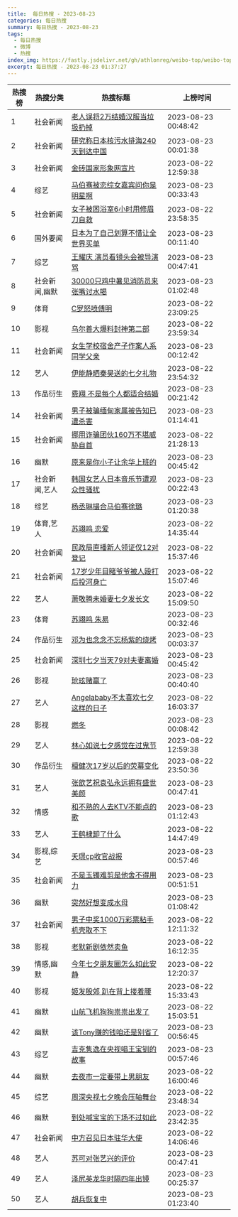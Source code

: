```yaml
---
title:  每日热搜 - 2023-08-23
categories: 每日热搜
summary: 每日热搜 - 2023-08-23
tags:
  - 每日热搜
  - 微博
  - 热搜
index_img: https://fastly.jsdelivr.net/gh/athlonreg/weibo-top/weibo-top.jpeg
excerpt: 每日热搜 - 2023-08-23 01:37:27
---
```


| 热搜榜 | 热搜分类 | 热搜标题 | 上榜时间 |
| --- | --- | --- | --- |
| 1 | 社会新闻 | [老人误将2万结婚汉服当垃圾扔掉](https://s.weibo.com/weibo%3Fq%3D%2523%E8%80%81%E4%BA%BA%E8%AF%AF%E5%B0%862%E4%B8%87%E7%BB%93%E5%A9%9A%E6%B1%89%E6%9C%8D%E5%BD%93%E5%9E%83%E5%9C%BE%E6%89%94%E6%8E%89%2523) | 2023-08-23 00:48:42 | 
| 2 | 社会新闻 | [研究称日本核污水排海240天到达中国](https://s.weibo.com/weibo%3Fq%3D%2523%E7%A0%94%E7%A9%B6%E7%A7%B0%E6%97%A5%E6%9C%AC%E6%A0%B8%E6%B1%A1%E6%B0%B4%E6%8E%92%E6%B5%B7240%E5%A4%A9%E5%88%B0%E8%BE%BE%E4%B8%AD%E5%9B%BD%2523) | 2023-08-23 00:01:38 | 
| 3 | 社会新闻 | [金砖国家形象网宣片](https://s.weibo.com/weibo%3Fq%3D%2523%E9%87%91%E7%A0%96%E5%9B%BD%E5%AE%B6%E5%BD%A2%E8%B1%A1%E7%BD%91%E5%AE%A3%E7%89%87%2523) | 2023-08-22 12:59:38 | 
| 4 | 综艺 | [马伯骞被恋综女嘉宾问你是明星啊](https://s.weibo.com/weibo%3Fq%3D%2523%E9%A9%AC%E4%BC%AF%E9%AA%9E%E8%A2%AB%E6%81%8B%E7%BB%BC%E5%A5%B3%E5%98%89%E5%AE%BE%E9%97%AE%E4%BD%A0%E6%98%AF%E6%98%8E%E6%98%9F%E5%95%8A%2523) | 2023-08-23 00:33:43 | 
| 5 | 社会新闻 | [女子被困浴室6小时用修眉刀自救](https://s.weibo.com/weibo%3Fq%3D%2523%E5%A5%B3%E5%AD%90%E8%A2%AB%E5%9B%B0%E6%B5%B4%E5%AE%A46%E5%B0%8F%E6%97%B6%E7%94%A8%E4%BF%AE%E7%9C%89%E5%88%80%E8%87%AA%E6%95%91%2523) | 2023-08-22 23:58:35 | 
| 6 | 国外要闻 | [日本为了自己划算不惜让全世界买单](https://s.weibo.com/weibo%3Fq%3D%2523%E6%97%A5%E6%9C%AC%E4%B8%BA%E4%BA%86%E8%87%AA%E5%B7%B1%E5%88%92%E7%AE%97%E4%B8%8D%E6%83%9C%E8%AE%A9%E5%85%A8%E4%B8%96%E7%95%8C%E4%B9%B0%E5%8D%95%2523) | 2023-08-23 00:11:40 | 
| 7 | 综艺 | [王耀庆 演员看镜头会被导演骂](https://s.weibo.com/weibo%3Fq%3D%2523%E7%8E%8B%E8%80%80%E5%BA%86%20%E6%BC%94%E5%91%98%E7%9C%8B%E9%95%9C%E5%A4%B4%E4%BC%9A%E8%A2%AB%E5%AF%BC%E6%BC%94%E9%AA%82%2523) | 2023-08-23 00:47:41 | 
| 8 | 社会新闻,幽默 | [30000只鸡中暑见消防员来张嘴讨水喝](https://s.weibo.com/weibo%3Fq%3D%252330000%E5%8F%AA%E9%B8%A1%E4%B8%AD%E6%9A%91%E8%A7%81%E6%B6%88%E9%98%B2%E5%91%98%E6%9D%A5%E5%BC%A0%E5%98%B4%E8%AE%A8%E6%B0%B4%E5%96%9D%2523) | 2023-08-23 01:02:48 | 
| 9 | 体育 | [C罗怒喷傅明](https://s.weibo.com/weibo%3Fq%3D%2523C%E7%BD%97%E6%80%92%E5%96%B7%E5%82%85%E6%98%8E%2523) | 2023-08-22 23:09:25 | 
| 10 | 影视 | [乌尔善大爆料封神第二部](https://s.weibo.com/weibo%3Fq%3D%2523%E4%B9%8C%E5%B0%94%E5%96%84%E5%A4%A7%E7%88%86%E6%96%99%E5%B0%81%E7%A5%9E%E7%AC%AC%E4%BA%8C%E9%83%A8%2523) | 2023-08-22 23:59:34 | 
| 11 | 社会新闻 | [女生学校宿舍产子作案人系同学父亲](https://s.weibo.com/weibo%3Fq%3D%2523%E5%A5%B3%E7%94%9F%E5%AD%A6%E6%A0%A1%E5%AE%BF%E8%88%8D%E4%BA%A7%E5%AD%90%E4%BD%9C%E6%A1%88%E4%BA%BA%E7%B3%BB%E5%90%8C%E5%AD%A6%E7%88%B6%E4%BA%B2%2523) | 2023-08-23 00:12:42 | 
| 12 | 艺人 | [伊能静晒秦昊送的七夕礼物](https://s.weibo.com/weibo%3Fq%3D%2523%E4%BC%8A%E8%83%BD%E9%9D%99%E6%99%92%E7%A7%A6%E6%98%8A%E9%80%81%E7%9A%84%E4%B8%83%E5%A4%95%E7%A4%BC%E7%89%A9%2523) | 2023-08-22 23:54:32 | 
| 13 | 作品衍生 | [费翔 不是每个人都适合结婚](https://s.weibo.com/weibo%3Fq%3D%2523%E8%B4%B9%E7%BF%94%20%E4%B8%8D%E6%98%AF%E6%AF%8F%E4%B8%AA%E4%BA%BA%E9%83%BD%E9%80%82%E5%90%88%E7%BB%93%E5%A9%9A%2523) | 2023-08-23 00:21:42 | 
| 14 | 社会新闻 | [男子被骗缅甸家属被告知已遭杀害](https://s.weibo.com/weibo%3Fq%3D%2523%E7%94%B7%E5%AD%90%E8%A2%AB%E9%AA%97%E7%BC%85%E7%94%B8%E5%AE%B6%E5%B1%9E%E8%A2%AB%E5%91%8A%E7%9F%A5%E5%B7%B2%E9%81%AD%E6%9D%80%E5%AE%B3%2523) | 2023-08-23 01:14:41 | 
| 15 | 社会新闻 | [挪用诈骗团伙160万不堪威胁自首](https://s.weibo.com/weibo%3Fq%3D%2523%E6%8C%AA%E7%94%A8%E8%AF%88%E9%AA%97%E5%9B%A2%E4%BC%99160%E4%B8%87%E4%B8%8D%E5%A0%AA%E5%A8%81%E8%83%81%E8%87%AA%E9%A6%96%2523) | 2023-08-22 21:28:13 | 
| 16 | 幽默 | [原来是你小子让余华上班的](https://s.weibo.com/weibo%3Fq%3D%2523%E5%8E%9F%E6%9D%A5%E6%98%AF%E4%BD%A0%E5%B0%8F%E5%AD%90%E8%AE%A9%E4%BD%99%E5%8D%8E%E4%B8%8A%E7%8F%AD%E7%9A%84%2523) | 2023-08-23 00:45:42 | 
| 17 | 社会新闻,艺人 | [韩国女艺人日本音乐节遭观众性骚扰](https://s.weibo.com/weibo%3Fq%3D%2523%E9%9F%A9%E5%9B%BD%E5%A5%B3%E8%89%BA%E4%BA%BA%E6%97%A5%E6%9C%AC%E9%9F%B3%E4%B9%90%E8%8A%82%E9%81%AD%E8%A7%82%E4%BC%97%E6%80%A7%E9%AA%9A%E6%89%B0%2523) | 2023-08-23 00:22:43 | 
| 18 | 综艺 | [杨丞琳撮合马伯骞徐璐](https://s.weibo.com/weibo%3Fq%3D%2523%E6%9D%A8%E4%B8%9E%E7%90%B3%E6%92%AE%E5%90%88%E9%A9%AC%E4%BC%AF%E9%AA%9E%E5%BE%90%E7%92%90%2523) | 2023-08-23 01:20:38 | 
| 19 | 体育,艺人 | [苏翊鸣 恋爱](https://s.weibo.com/weibo%3Fq%3D%2523%E8%8B%8F%E7%BF%8A%E9%B8%A3%20%E6%81%8B%E7%88%B1%2523) | 2023-08-22 14:35:44 | 
| 20 | 社会新闻 | [民政局直播新人领证仅12对登记](https://s.weibo.com/weibo%3Fq%3D%2523%E6%B0%91%E6%94%BF%E5%B1%80%E7%9B%B4%E6%92%AD%E6%96%B0%E4%BA%BA%E9%A2%86%E8%AF%81%E4%BB%8512%E5%AF%B9%E7%99%BB%E8%AE%B0%2523) | 2023-08-22 15:37:46 | 
| 21 | 社会新闻 | [17岁少年目睹爷爷被人殴打后投河身亡](https://s.weibo.com/weibo%3Fq%3D%252317%E5%B2%81%E5%B0%91%E5%B9%B4%E7%9B%AE%E7%9D%B9%E7%88%B7%E7%88%B7%E8%A2%AB%E4%BA%BA%E6%AE%B4%E6%89%93%E5%90%8E%E6%8A%95%E6%B2%B3%E8%BA%AB%E4%BA%A1%2523) | 2023-08-22 15:07:46 | 
| 22 | 艺人 | [萧敬腾未婚妻七夕发长文](https://s.weibo.com/weibo%3Fq%3D%2523%E8%90%A7%E6%95%AC%E8%85%BE%E6%9C%AA%E5%A9%9A%E5%A6%BB%E4%B8%83%E5%A4%95%E5%8F%91%E9%95%BF%E6%96%87%2523) | 2023-08-22 15:09:50 | 
| 23 | 体育 | [苏翊鸣 朱易](https://s.weibo.com/weibo%3Fq%3D%2523%E8%8B%8F%E7%BF%8A%E9%B8%A3%20%E6%9C%B1%E6%98%93%2523) | 2023-08-23 00:32:46 | 
| 24 | 作品衍生 | [邓为也念念不忘杨紫的烧烤](https://s.weibo.com/weibo%3Fq%3D%2523%E9%82%93%E4%B8%BA%E4%B9%9F%E5%BF%B5%E5%BF%B5%E4%B8%8D%E5%BF%98%E6%9D%A8%E7%B4%AB%E7%9A%84%E7%83%A7%E7%83%A4%2523) | 2023-08-23 00:03:37 | 
| 25 | 社会新闻 | [深圳七夕当天79对夫妻离婚](https://s.weibo.com/weibo%3Fq%3D%2523%E6%B7%B1%E5%9C%B3%E4%B8%83%E5%A4%95%E5%BD%93%E5%A4%A979%E5%AF%B9%E5%A4%AB%E5%A6%BB%E7%A6%BB%E5%A9%9A%2523) | 2023-08-23 00:45:42 | 
| 26 | 影视 | [玱玹赌赢了](https://s.weibo.com/weibo%3Fq%3D%2523%E7%8E%B1%E7%8E%B9%E8%B5%8C%E8%B5%A2%E4%BA%86%2523) | 2023-08-23 00:40:40 | 
| 27 | 艺人 | [Angelababy不太喜欢七夕这样的日子](https://s.weibo.com/weibo%3Fq%3D%2523Angelababy%E4%B8%8D%E5%A4%AA%E5%96%9C%E6%AC%A2%E4%B8%83%E5%A4%95%E8%BF%99%E6%A0%B7%E7%9A%84%E6%97%A5%E5%AD%90%2523) | 2023-08-22 16:03:37 | 
| 28 | 影视 | [燃冬](https://s.weibo.com/weibo%3Fq%3D%2523%E7%87%83%E5%86%AC%2523) | 2023-08-23 00:08:42 | 
| 29 | 艺人 | [林心如说七夕感觉在过鬼节](https://s.weibo.com/weibo%3Fq%3D%2523%E6%9E%97%E5%BF%83%E5%A6%82%E8%AF%B4%E4%B8%83%E5%A4%95%E6%84%9F%E8%A7%89%E5%9C%A8%E8%BF%87%E9%AC%BC%E8%8A%82%2523) | 2023-08-22 12:59:38 | 
| 30 | 作品衍生 | [檀健次17岁以后的荧幕变化](https://s.weibo.com/weibo%3Fq%3D%2523%E6%AA%80%E5%81%A5%E6%AC%A117%E5%B2%81%E4%BB%A5%E5%90%8E%E7%9A%84%E8%8D%A7%E5%B9%95%E5%8F%98%E5%8C%96%2523) | 2023-08-22 23:50:36 | 
| 31 | 艺人 | [张歆艺祝袁弘永远拥有盛世美颜](https://s.weibo.com/weibo%3Fq%3D%2523%E5%BC%A0%E6%AD%86%E8%89%BA%E7%A5%9D%E8%A2%81%E5%BC%98%E6%B0%B8%E8%BF%9C%E6%8B%A5%E6%9C%89%E7%9B%9B%E4%B8%96%E7%BE%8E%E9%A2%9C%2523) | 2023-08-23 00:47:41 | 
| 32 | 情感 | [和不熟的人去KTV不能点的歌](https://s.weibo.com/weibo%3Fq%3D%2523%E5%92%8C%E4%B8%8D%E7%86%9F%E7%9A%84%E4%BA%BA%E5%8E%BBKTV%E4%B8%8D%E8%83%BD%E7%82%B9%E7%9A%84%E6%AD%8C%2523) | 2023-08-23 01:12:43 | 
| 33 | 艺人 | [王鹤棣卸了什么](https://s.weibo.com/weibo%3Fq%3D%2523%E7%8E%8B%E9%B9%A4%E6%A3%A3%E5%8D%B8%E4%BA%86%E4%BB%80%E4%B9%88%2523) | 2023-08-22 14:47:49 | 
| 34 | 影视,综艺 | [夭璟cp收官战报](https://s.weibo.com/weibo%3Fq%3D%2523%E5%A4%AD%E7%92%9Fcp%E6%94%B6%E5%AE%98%E6%88%98%E6%8A%A5%2523) | 2023-08-23 00:57:46 | 
| 35 | 社会新闻 | [不是玉镯难剪是他舍不得用力](https://s.weibo.com/weibo%3Fq%3D%2523%E4%B8%8D%E6%98%AF%E7%8E%89%E9%95%AF%E9%9A%BE%E5%89%AA%E6%98%AF%E4%BB%96%E8%88%8D%E4%B8%8D%E5%BE%97%E7%94%A8%E5%8A%9B%2523) | 2023-08-23 00:51:51 | 
| 36 | 幽默 | [突然好想变成水母](https://s.weibo.com/weibo%3Fq%3D%2523%E7%AA%81%E7%84%B6%E5%A5%BD%E6%83%B3%E5%8F%98%E6%88%90%E6%B0%B4%E6%AF%8D%2523) | 2023-08-23 01:08:42 | 
| 37 | 社会新闻 | [男子中奖1000万彩票粘手机壳取不下](https://s.weibo.com/weibo%3Fq%3D%2523%E7%94%B7%E5%AD%90%E4%B8%AD%E5%A5%961000%E4%B8%87%E5%BD%A9%E7%A5%A8%E7%B2%98%E6%89%8B%E6%9C%BA%E5%A3%B3%E5%8F%96%E4%B8%8D%E4%B8%8B%2523) | 2023-08-22 12:11:32 | 
| 38 | 影视 | [老默新剧依然卖鱼](https://s.weibo.com/weibo%3Fq%3D%2523%E8%80%81%E9%BB%98%E6%96%B0%E5%89%A7%E4%BE%9D%E7%84%B6%E5%8D%96%E9%B1%BC%2523) | 2023-08-22 16:12:35 | 
| 39 | 情感,幽默 | [今年七夕朋友圈怎么如此安静](https://s.weibo.com/weibo%3Fq%3D%2523%E4%BB%8A%E5%B9%B4%E4%B8%83%E5%A4%95%E6%9C%8B%E5%8F%8B%E5%9C%88%E6%80%8E%E4%B9%88%E5%A6%82%E6%AD%A4%E5%AE%89%E9%9D%99%2523) | 2023-08-22 12:20:37 | 
| 40 | 影视 | [姬发殷郊 趴在背上搂着腰](https://s.weibo.com/weibo%3Fq%3D%2523%E5%A7%AC%E5%8F%91%E6%AE%B7%E9%83%8A%20%E8%B6%B4%E5%9C%A8%E8%83%8C%E4%B8%8A%E6%90%82%E7%9D%80%E8%85%B0%2523) | 2023-08-22 15:33:43 | 
| 41 | 幽默 | [山航飞机狗狗祟祟出发了](https://s.weibo.com/weibo%3Fq%3D%2523%E5%B1%B1%E8%88%AA%E9%A3%9E%E6%9C%BA%E7%8B%97%E7%8B%97%E7%A5%9F%E7%A5%9F%E5%87%BA%E5%8F%91%E4%BA%86%2523) | 2023-08-22 15:03:51 | 
| 42 | 幽默 | [该Tony赚的钱咱还是别省了](https://s.weibo.com/weibo%3Fq%3D%2523%E8%AF%A5Tony%E8%B5%9A%E7%9A%84%E9%92%B1%E5%92%B1%E8%BF%98%E6%98%AF%E5%88%AB%E7%9C%81%E4%BA%86%2523) | 2023-08-23 00:56:45 | 
| 43 | 综艺 | [吉克隽逸在央视唱王宝钏的故事](https://s.weibo.com/weibo%3Fq%3D%2523%E5%90%89%E5%85%8B%E9%9A%BD%E9%80%B8%E5%9C%A8%E5%A4%AE%E8%A7%86%E5%94%B1%E7%8E%8B%E5%AE%9D%E9%92%8F%E7%9A%84%E6%95%85%E4%BA%8B%2523) | 2023-08-23 00:57:46 | 
| 44 | 幽默 | [去夜市一定要带上男朋友](https://s.weibo.com/weibo%3Fq%3D%2523%E5%8E%BB%E5%A4%9C%E5%B8%82%E4%B8%80%E5%AE%9A%E8%A6%81%E5%B8%A6%E4%B8%8A%E7%94%B7%E6%9C%8B%E5%8F%8B%2523) | 2023-08-22 16:00:46 | 
| 45 | 综艺 | [周深央视七夕晚会压轴舞台](https://s.weibo.com/weibo%3Fq%3D%2523%E5%91%A8%E6%B7%B1%E5%A4%AE%E8%A7%86%E4%B8%83%E5%A4%95%E6%99%9A%E4%BC%9A%E5%8E%8B%E8%BD%B4%E8%88%9E%E5%8F%B0%2523) | 2023-08-22 23:48:34 | 
| 46 | 幽默 | [到处喊宝宝的下场不过如此](https://s.weibo.com/weibo%3Fq%3D%2523%E5%88%B0%E5%A4%84%E5%96%8A%E5%AE%9D%E5%AE%9D%E7%9A%84%E4%B8%8B%E5%9C%BA%E4%B8%8D%E8%BF%87%E5%A6%82%E6%AD%A4%2523) | 2023-08-22 23:42:35 | 
| 47 | 社会新闻 | [中方召见日本驻华大使](https://s.weibo.com/weibo%3Fq%3D%2523%E4%B8%AD%E6%96%B9%E5%8F%AC%E8%A7%81%E6%97%A5%E6%9C%AC%E9%A9%BB%E5%8D%8E%E5%A4%A7%E4%BD%BF%2523) | 2023-08-22 14:06:46 | 
| 48 | 艺人 | [苏可对张艺兴的评价](https://s.weibo.com/weibo%3Fq%3D%2523%E8%8B%8F%E5%8F%AF%E5%AF%B9%E5%BC%A0%E8%89%BA%E5%85%B4%E7%9A%84%E8%AF%84%E4%BB%B7%2523) | 2023-08-23 00:47:41 | 
| 49 | 艺人 | [泽尻英龙华时隔四年出镜](https://s.weibo.com/weibo%3Fq%3D%2523%E6%B3%BD%E5%B0%BB%E8%8B%B1%E9%BE%99%E5%8D%8E%E6%97%B6%E9%9A%94%E5%9B%9B%E5%B9%B4%E5%87%BA%E9%95%9C%2523) | 2023-08-23 00:25:37 | 
| 50 | 艺人 | [胡兵恢复中](https://s.weibo.com/weibo%3Fq%3D%2523%E8%83%A1%E5%85%B5%E6%81%A2%E5%A4%8D%E4%B8%AD%2523) | 2023-08-23 01:23:40 | 
